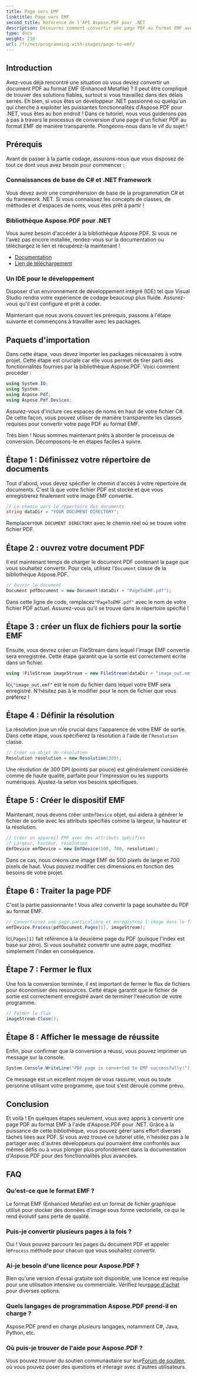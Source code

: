 ```yaml
---
title: Page vers EMF
linktitle: Page vers EMF
second_title: Référence de l'API Aspose.PDF pour .NET
description: Découvrez comment convertir une page PDF au format EMF avec ce guide étape par étape utilisant Aspose.PDF pour .NET. Idéal pour les développeurs.
type: docs
weight: 210
url: /fr/net/programming-with-images/page-to-emf/
---
```

## Introduction

Avez-vous déjà rencontré une situation où vous deviez convertir un document PDF au format EMF (Enhanced Metafile) ? Il peut être compliqué de trouver des solutions fiables, surtout si vous travaillez dans des délais serrés. Eh bien, si vous êtes un développeur .NET passionné ou quelqu'un qui cherche à exploiter les puissantes fonctionnalités d'Aspose.PDF pour .NET, vous êtes au bon endroit ! Dans ce tutoriel, nous vous guiderons pas à pas à travers le processus de conversion d'une page d'un fichier PDF au format EMF de manière transparente. Plongeons-nous dans le vif du sujet !

## Prérequis

Avant de passer à la partie codage, assurons-nous que vous disposez de tout ce dont vous avez besoin pour commencer :

### Connaissances de base de C# et .NET Framework
Vous devez avoir une compréhension de base de la programmation C# et du framework .NET. Si vous connaissez les concepts de classes, de méthodes et d'espaces de noms, vous êtes prêt à partir !

### Bibliothèque Aspose.PDF pour .NET
Vous aurez besoin d'accéder à la bibliothèque Aspose.PDF. Si vous ne l'avez pas encore installée, rendez-vous sur la documentation ou téléchargez le lien et récupérez-la maintenant !

- [Documentation](https://reference.aspose.com/pdf/net/)
- [Lien de téléchargement](https://releases.aspose.com/pdf/net/)

### Un IDE pour le développement
Disposer d'un environnement de développement intégré (IDE) tel que Visual Studio rendra votre expérience de codage beaucoup plus fluide. Assurez-vous qu'il est configuré et prêt à coder.

Maintenant que nous avons couvert les prérequis, passons à l'étape suivante et commençons à travailler avec les packages.

## Paquets d'importation

Dans cette étape, vous devez importer les packages nécessaires à votre projet. Cette étape est cruciale car elle vous permet de tirer parti des fonctionnalités fournies par la bibliothèque Aspose.PDF. Voici comment procéder :

```csharp
using System.IO;
using System;
using Aspose.Pdf;
using Aspose.Pdf.Devices;
```

Assurez-vous d'inclure ces espaces de noms en haut de votre fichier C#. De cette façon, vous pouvez utiliser de manière transparente les classes requises pour convertir votre page PDF au format EMF.

Très bien ! Nous sommes maintenant prêts à aborder le processus de conversion. Décomposons-le en étapes faciles à suivre.

## Étape 1 : Définissez votre répertoire de documents

Tout d'abord, vous devez spécifier le chemin d'accès à votre répertoire de documents. C'est là que votre fichier PDF est stocké et que vous enregistrerez finalement votre image EMF convertie.

```csharp
// Le chemin vers le répertoire des documents.
string dataDir = "YOUR DOCUMENT DIRECTORY";
```

 Remplacer`YOUR DOCUMENT DIRECTORY` avec le chemin réel où se trouve votre fichier PDF.

## Étape 2 : ouvrez votre document PDF

 Il est maintenant temps de charger le document PDF contenant la page que vous souhaitez convertir. Pour cela, utilisez l'`Document` classe de la bibliothèque Aspose.PDF.

```csharp
// Ouvrir le document
Document pdfDocument = new Document(dataDir + "PageToEMF.pdf");
```

 Dans cette ligne de code, remplacez`"PageToEMF.pdf"` avec le nom de votre fichier PDF actuel. Assurez-vous qu'il se trouve dans le répertoire spécifié !

## Étape 3 : créer un flux de fichiers pour la sortie EMF

Ensuite, vous devrez créer un FileStream dans lequel l'image EMF convertie sera enregistrée. Cette étape garantit que la sortie est correctement écrite dans un fichier.

```csharp
using (FileStream imageStream = new FileStream(dataDir + "image_out.emf", FileMode.Create))
```

 Ici,`"image_out.emf"` est le nom du fichier dans lequel votre EMF sera enregistré. N'hésitez pas à le modifier pour le nom de fichier que vous préférez !

## Étape 4 : Définir la résolution

 La résolution joue un rôle crucial dans l'apparence de votre EMF de sortie. Dans cette étape, vous spécifierez la résolution à l'aide de l'`Resolution` classe.

```csharp
// Créer un objet de résolution
Resolution resolution = new Resolution(300);
```

Une résolution de 300 DPI (points par pouce) est généralement considérée comme de haute qualité, parfaite pour l'impression ou les supports numériques. Ajustez-la selon vos besoins spécifiques.

## Étape 5 : Créer le dispositif EMF

 Maintenant, nous devons créer un`EmfDevice` objet, qui aidera à générer le fichier de sortie avec les attributs spécifiés comme la largeur, la hauteur et la résolution.

```csharp
// Créer un appareil EMF avec des attributs spécifiés
// Largeur, hauteur, résolution
EmfDevice emfDevice = new EmfDevice(500, 700, resolution);
```

Dans ce cas, nous créons une image EMF de 500 pixels de large et 700 pixels de haut. Vous pouvez modifier ces dimensions en fonction des besoins de votre projet.

## Étape 6 : Traiter la page PDF

C'est la partie passionnante ! Vous allez convertir la page souhaitée du PDF au format EMF. 

```csharp
// Convertissez une page particulière et enregistrez l'image dans le flux
emfDevice.Process(pdfDocument.Pages[1], imageStream);
```

 Ici,`Pages[1]` fait référence à la deuxième page du PDF (puisque l'index est basé sur zéro). Si vous souhaitez convertir une autre page, modifiez simplement l'index en conséquence.

## Étape 7 : Fermer le flux

Une fois la conversion terminée, il est important de fermer le flux de fichiers pour économiser des ressources. Cette étape garantit que le fichier de sortie est correctement enregistré avant de terminer l'exécution de votre programme.

```csharp
// Fermer le flux
imageStream.Close();
```

## Étape 8 : Afficher le message de réussite

Enfin, pour confirmer que la conversion a réussi, vous pouvez imprimer un message sur la console.

```csharp
System.Console.WriteLine("PDF page is converted to EMF successfully!");
```

Ce message est un excellent moyen de vous rassurer, vous ou toute personne utilisant votre programme, que tout s'est déroulé comme prévu.

## Conclusion

Et voilà ! En quelques étapes seulement, vous avez appris à convertir une page PDF au format EMF à l'aide d'Aspose.PDF pour .NET. Grâce à la puissance de cette bibliothèque, vous pouvez gérer sans effort diverses tâches liées aux PDF. Si vous avez trouvé ce tutoriel utile, n'hésitez pas à le partager avec d'autres développeurs qui pourraient être confrontés aux mêmes défis ou à vous plonger plus profondément dans la documentation d'Aspose.PDF pour des fonctionnalités plus avancées.

## FAQ

### Qu'est-ce que le format EMF ?
Le format EMF (Enhanced Metafile) est un format de fichier graphique utilisé pour stocker des données d'image sous forme vectorielle, ce qui le rend évolutif sans perte de qualité.

### Puis-je convertir plusieurs pages à la fois ?
 Oui ! Vous pouvez parcourir les pages du document PDF et appeler le`Process` méthode pour chacun que vous souhaitez convertir.

### Ai-je besoin d'une licence pour Aspose.PDF ?
 Bien qu'une version d'essai gratuite soit disponible, une licence est requise pour une utilisation intensive ou commerciale. Vérifiez leur[page d'achat](https://purchase.aspose.com/buy) pour diverses options.

### Quels langages de programmation Aspose.PDF prend-il en charge ?
Aspose.PDF prend en charge plusieurs langages, notamment C#, Java, Python, etc.

### Où puis-je trouver de l'aide pour Aspose.PDF ?
 Vous pouvez trouver du soutien communautaire sur leur[Forum de soutien](https://forum.aspose.com/c/pdf/10), où vous pouvez poser des questions et interagir avec d'autres utilisateurs.